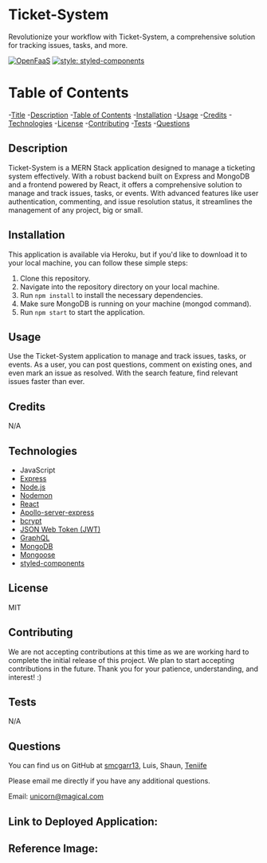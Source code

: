 # Ticket-System
Revolutionize your workflow with Ticket-System, a comprehensive solution for tracking issues, tasks, and more.

[![OpenFaaS](https://img.shields.io/badge/License-MIT-blue.svg)](https://www.openfaas.com)
[![style: styled-components](https://img.shields.io/badge/style-%F0%9F%92%85%20styled--components-orange.svg?colorB=daa357&colorA=db748e)](https://github.com/styled-components/styled-components)

# Table of Contents

-[Title](#title)
-[Description](#description)
-[Table of Contents](#table-of-contents)
-[Installation](#installation)
-[Usage](#usage)
-[Credits](#credits)
-[Technologies](#technologies)
-[License](#license)
-[Contributing](#contributing)
-[Tests](#tests)
-[Questions](#questions)

## Description
Ticket-System is a MERN Stack application designed to manage a ticketing system effectively. With a robust backend built on Express and MongoDB and a frontend powered by React, it offers a comprehensive solution to manage and track issues, tasks, or events. With advanced features like user authentication, commenting, and issue resolution status, it streamlines the management of any project, big or small.

## Installation
This application is available via Heroku, but if you'd like to download it to your local machine, you can follow these simple steps:

1. Clone this repository.
2. Navigate into the repository directory on your local machine.
3. Run `npm install` to install the necessary dependencies.
4. Make sure MongoDB is running on your machine (mongod command).
5. Run `npm start` to start the application.

## Usage
Use the Ticket-System application to manage and track issues, tasks, or events. As a user, you can post questions, comment on existing ones, and even mark an issue as resolved. With the search feature, find relevant issues faster than ever.

## Credits
N/A

## Technologies
- JavaScript
- [Express](https://expressjs.com/)
- [Node.js](https://nodejs.org/en/)
- [Nodemon](https://www.npmjs.com/package/nodemon)
- [React](https://www.npmjs.com/package/react)
- [Apollo-server-express](https://www.npmjs.com/package/apollo-server-express)
- [bcrypt](https://www.npmjs.com/package/bcrypt)
- [JSON Web Token (JWT)](https://www.npmjs.com/package/jsonwebtoken)
- [GraphQL](https://www.npmjs.com/package/graphql)
- [MongoDB](https://www.npmjs.com/package/mongodb)
- [Mongoose](https://www.npmjs.com/package/graphql)
- [styled-components](https://www.npmjs.com/package/styled-components)

## License
MIT

## Contributing
We are not accepting contributions at this time as we are working hard to complete the initial release of this project. We plan to start accepting contributions in the future. Thank you for your patience, understanding, and interest! :)

## Tests
N/A

## Questions

You can find us on GitHub at [smcgarr13](https://github.com/smcgarr13), Luis, Shaun, [Teniife](https://github.com/Teniife)

Please email me directly if you have any additional questions.

Email: unicorn@magical.com

## Link to Deployed Application:

## Reference Image: 
